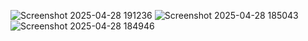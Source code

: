 ![Screenshot 2025-04-28 191236](https://github.com/user-attachments/assets/671886f0-510e-478e-8670-245642e8366f)
![Screenshot 2025-04-28 185043](https://github.com/user-attachments/assets/7436f0d8-51f7-40a9-b149-a7eac75a7272)
![Screenshot 2025-04-28 184946](https://github.com/user-attachments/assets/ce42e906-bc46-430d-853b-439e91f6743b)
